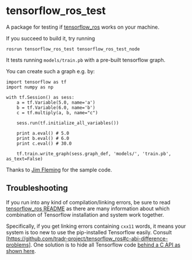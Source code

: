 # tensorflow\_ros\_test

A package for testing if [tensorflow\_ros](https://github.com/tradr-project/tensorflow_ros) works on your machine.

If you succeed to build it, try running

    rosrun tensorflow_ros_test tensorflow_ros_test_node
    
It tests running `models/train.pb` with a pre-built tensorflow graph.

You can create such a graph e.g. by:

    import tensorflow as tf
    import numpy as np

    with tf.Session() as sess:
        a = tf.Variable(5.0, name='a')
        b = tf.Variable(6.0, name='b')
        c = tf.multiply(a, b, name="c")

        sess.run(tf.initialize_all_variables())

        print a.eval() # 5.0
        print b.eval() # 6.0
        print c.eval() # 30.0

        tf.train.write_graph(sess.graph_def, 'models/', 'train.pb', as_text=False)
	    
Thanks to [Jim Fleming](https://medium.com/jim-fleming/loading-a-tensorflow-graph-with-the-c-api-4caaff88463f#.x0ig91dd1) for the sample code.

## Troubleshooting

If you run into any kind of compilation/linking errors, be sure to read
[tensorflow\_ros README](https://github.com/tradr-project/tensorflow_ros)
as there are many information about which combination of Tensorflow
installation and system work together.

Specifically, if you get linking errors containing `cxx11` words,
it means your system is too new to use the pip-installed Tensorflow
easily. Consult [https://github.com/tradr-project/tensorflow_ros#c-abi-difference-problems].
One solution is to hide all Tensorflow code
[behind a C API as shown here](https://github.com/tradr-project/tensorflow_ros_test/tree/kinetic-devel).
